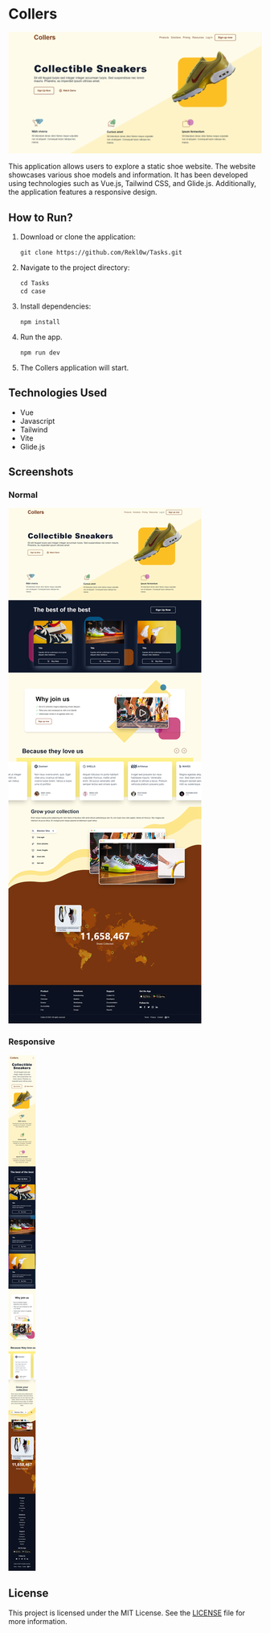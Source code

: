 # Collers 

![Collers Screenshot](./img/home.png)

This application allows users to explore a static shoe website. The website showcases various shoe models and information. It has been developed using technologies such as Vue.js, Tailwind CSS, and Glide.js. Additionally, the application features a responsive design.

## How to Run?

1. Download or clone the application:

    ```
    git clone https://github.com/Rekl0w/Tasks.git
    ```

2. Navigate to the project directory:

    ```
    cd Tasks
    cd case
    ```

3. Install dependencies:

    ```
    npm install
    ```

4. Run the app.

    ```
    npm run dev
    ```

5. The Collers application will start.

## Technologies Used

- Vue
- Javascript
- Tailwind
- Vite
- Glide.js

## Screenshots

### Normal
![Collers Screenshot](./img/normal.png)

### Responsive
![Collers Screenshot2](./img/responsive.png)

## License

This project is licensed under the MIT License. See the [LICENSE](LICENSE) file for more information.
